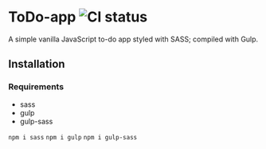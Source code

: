 # ToDo-app ![CI status](https://img.shields.io/badge/build-passing-brightgreen.svg)

A simple vanilla JavaScript to-do app styled with SASS; compiled with Gulp.

 ## Installation

### Requirements
* sass 
* gulp 
* gulp-sass

`npm i sass`
`npm i gulp`
`npm i gulp-sass`

<!--
## Usage

```python
import foobar

foobar.pluralize('word') # returns 'words'
foobar.pluralize('goose') # returns 'geese'
foobar.singularize('phenomena') # returns 'phenomenon'
```

## Development
```
$ virtualenv foobar
$ . foobar/bin/activate
$ pip install -e .
```

## Contributing
Pull requests are welcome. For major changes, please open an issue first to discuss what you would like to change.

Please make sure to update tests as appropriate.

## License
[MIT](https://choosealicense.com/licenses/mit/) -->
